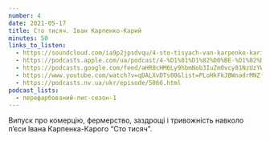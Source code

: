 ```yaml
---
number: 4
date: 2021-05-17
title: Сто тисяч. Іван Карпенко-Карий
minutes: 50
links_to_listen:
  - https://soundcloud.com/ia9p2jpsdvqu/4-sto-tisyach-van-karpenko-kariy
  - https://podcasts.apple.com/ua/podcast/4-%D1%81%D1%82%D0%BE-%D1%82%D0%B8%D1%81%D1%8F%D1%87-%D1%96%D0%B2%D0%B0%D0%BD-%D0%BA%D0%B0%D1%80%D0%BF%D0%B5%D0%BD%D0%BA%D0%BE-%D0%BA%D0%B0%D1%80%D0%B8%D0%B9/id1563575488?i=1000521972674
  - https://podcasts.google.com/feed/aHR0cHM6Ly9hbmNob3IuZm0vcy81NzUzYWEwMC9wb2RjYXN0L3Jzcw/episode/ZTI5MTcxNTAtYWExNy00OThkLWIwYjAtN2I3MjRjYmVhMzg3
  - https://www.youtube.com/watch?v=qDALXvDTs00&list=PLoHkFkJBWnadrMNZfZ6NyfXDUXZjDggpT&index=7
  - https://podcasts.nv.ua/ukr/episode/5066.html
podcast_lists:
  - перефарбований-лис-сезон-1
---
```


Випуск про комерцію, фермерство, заздрощі і тривожність навколо п’єси Івана
Карпенка-Карого “Сто тисяч”.
